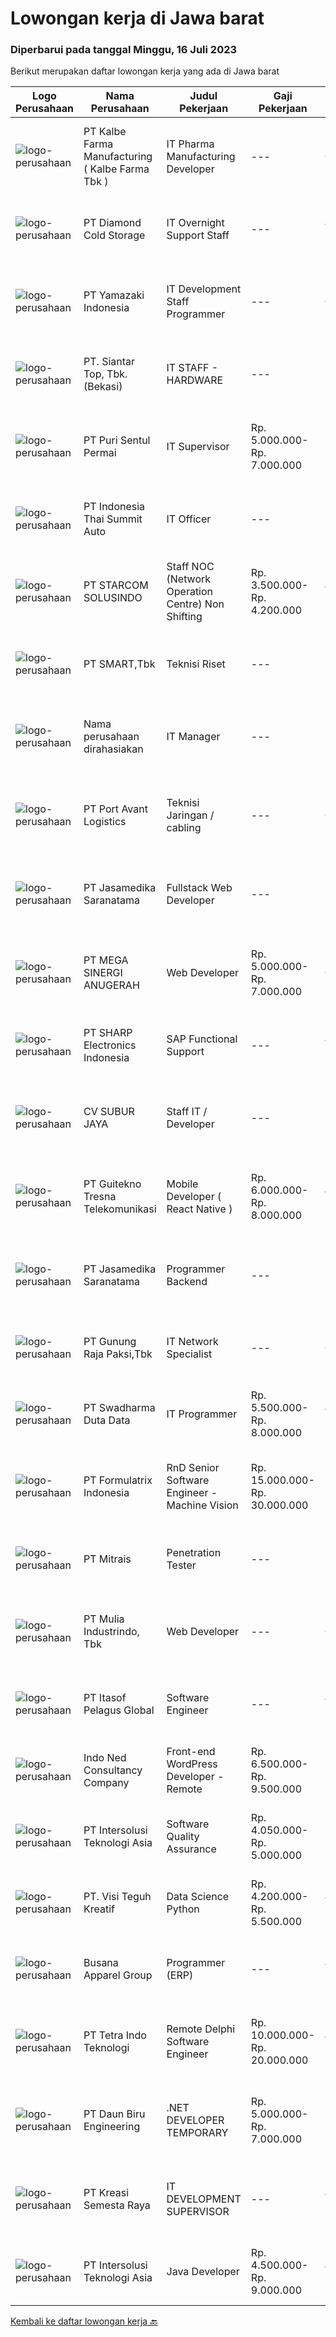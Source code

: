 
  # Lowongan kerja di Jawa barat

  ### Diperbarui pada tanggal Minggu, 16 Juli 2023

  Berikut merupakan daftar lowongan kerja yang ada di Jawa barat

  |Logo Perusahaan | Nama Perusahaan | Judul Pekerjaan | Gaji Pekerjaan | Lokasi | Deskripsi | Tanggal diunggah | Pranala |
  | -------------- | --------------- | --------------- | --------- | --------- | -------------- | ------- | ----------- |
  |![logo-perusahaan](https://image-service-cdn.seek.com.au/9edfa22a7fa47970236f78bd19aacfe8d0f21e37/ee4dce1061f3f616224767ad58cb2fc751b8d2dc)|PT Kalbe Farma Manufacturing ( Kalbe Farma Tbk )|IT Pharma Manufacturing Developer|---|Cikarang|Job Qualification: Candidate must possess at least Bachelor's Degree in Computer Science Engineering, Information Technology, Information System and...|Selasa, 11 Juli 2023|https://www.jobstreet.co.id/id/job/it-pharma-manufacturing-developer-4401161?token=0~71217edd-c3f8-454f-a410-63946ca9e392&sectionRank=1&jobId=jobstreet-id-job-4401161|
|![logo-perusahaan](https://image-service-cdn.seek.com.au/6d56383b0316bf97f26e28d2c030d8c39fd1c836/ee4dce1061f3f616224767ad58cb2fc751b8d2dc)|PT Diamond Cold Storage|IT Overnight Support Staff|---|Jawa Barat|Requirements : Experience 2 years in handling Helpdesk / Support User, Field Support Familiar with Helpdesk Ticketing System, Monitoring System...|Jumat, 14 Juli 2023|https://www.jobstreet.co.id/id/job/it-overnight-support-staff-4404632?token=0~71217edd-c3f8-454f-a410-63946ca9e392&sectionRank=2&jobId=jobstreet-id-job-4404632|
|![logo-perusahaan](https://image-service-cdn.seek.com.au/dd6558c42f43744fc416c61ec69fec6e490b05cd/ee4dce1061f3f616224767ad58cb2fc751b8d2dc)|PT Yamazaki Indonesia|IT Development Staff Programmer|---|Cikarang|Job Description:•	Use programming languages to write new program for bread industry•	Expand and update existing program•	Run tests to find any errors...|Jumat, 14 Juli 2023|https://www.jobstreet.co.id/id/job/it-development-staff-programmer-4405100?token=0~71217edd-c3f8-454f-a410-63946ca9e392&sectionRank=3&jobId=jobstreet-id-job-4405100|
|![logo-perusahaan](https://image-service-cdn.seek.com.au/981dc8998223478b8655e8a429be2aa8f21b6784/ee4dce1061f3f616224767ad58cb2fc751b8d2dc)|PT. Siantar Top, Tbk. (Bekasi)|IT STAFF - HARDWARE|---|Bekasi|Kualifikasi: Min. D3 / S1 Teknik Informatika, Teknologi Informasi, atau Ilmu Komputer. Usia 22 - 30 th. Memiliki pengalaman min. 2 tahun di bidang...|Kamis, 13 Juli 2023|https://www.jobstreet.co.id/id/job/it-staff-hardware-4403961?token=0~71217edd-c3f8-454f-a410-63946ca9e392&sectionRank=4&jobId=jobstreet-id-job-4403961|
|![logo-perusahaan](https://image-service-cdn.seek.com.au/197515bcd8fd1b8c3b82064a8c80efa50517782a/ee4dce1061f3f616224767ad58cb2fc751b8d2dc)|PT Puri Sentul Permai|IT Supervisor|Rp. 5.000.000-Rp. 7.000.000|Bogor|Tanggung Jawab Pekerjaan: Maintenance dan instalasi Software/hardware PC, Jaringan komputer access point, router, (WAN, LAN, VPN) Trouble shooting...|Selasa, 11 Juli 2023|https://www.jobstreet.co.id/id/job/it-supervisor-4400233?token=0~71217edd-c3f8-454f-a410-63946ca9e392&sectionRank=5&jobId=jobstreet-id-job-4400233|
|![logo-perusahaan](https://image-service-cdn.seek.com.au/e77f68a5aacccbd3ead494f125616ec39c28aa13/ee4dce1061f3f616224767ad58cb2fc751b8d2dc)|PT Indonesia Thai Summit Auto|IT Officer|---|Karawang|Job Description : Handle Infrastructure (Window Server, Zimbra and Microtic) Handle the request from user such as trouble shooting for hardware &amp;...|Selasa, 11 Juli 2023|https://www.jobstreet.co.id/id/job/it-officer-4400128?token=0~71217edd-c3f8-454f-a410-63946ca9e392&sectionRank=6&jobId=jobstreet-id-job-4400128|
|![logo-perusahaan](https://image-service-cdn.seek.com.au/eb86df59879e48d57b6045deb4ff347a1255c2d3/ee4dce1061f3f616224767ad58cb2fc751b8d2dc)|PT STARCOM SOLUSINDO|Staff NOC (Network Operation Centre) Non Shifting|Rp. 3.500.000-Rp. 4.200.000|Jawa Barat|Deskripsi Pekerjaan Menangani troubleshoot CCTV dan Sensor Problem, maupun Monitoring (base Project) Menangani pengaduan pelanggan baik melalui...|Rabu, 12 Juli 2023|https://www.jobstreet.co.id/id/job/staff-noc-network-operation-centre-non-shifting-4401776?token=0~71217edd-c3f8-454f-a410-63946ca9e392&sectionRank=7&jobId=jobstreet-id-job-4401776|
|![logo-perusahaan](https://image-service-cdn.seek.com.au/e0f2789e04f1707f717e820cb0fceb109a953b16/ee4dce1061f3f616224767ad58cb2fc751b8d2dc)|PT SMART,Tbk|Teknisi Riset|---|Bogor|Job Description1. Preparing for planting media for research purposes.2. Ensure the availability of materials and planting media for research...|Jumat, 14 Juli 2023|https://www.jobstreet.co.id/id/job/teknisi-riset-4405146?token=0~71217edd-c3f8-454f-a410-63946ca9e392&sectionRank=8&jobId=jobstreet-id-job-4405146|
|![logo-perusahaan](https://i.ibb.co/sqvTCh9/112815900-stock-vector-no-image-available-icon-flat-vector.webp)|Nama perusahaan dirahasiakan|IT Manager|---|Bekasi|Requirement :  Candidate must possess at least Bachelor's Degree in Engineering (Computer/Telecommunication) or equivalent. At least 10 Year(s) of...|Kamis, 13 Juli 2023|https://www.jobstreet.co.id/id/job/it-manager-4402858?token=0~71217edd-c3f8-454f-a410-63946ca9e392&sectionRank=9&jobId=jobstreet-id-job-4402858|
|![logo-perusahaan](https://image-service-cdn.seek.com.au/c5dae63967da252bd2ed7fb87e568fa0cdb0d414/ee4dce1061f3f616224767ad58cb2fc751b8d2dc)|PT Port Avant Logistics|Teknisi Jaringan / cabling|---|Cikarang|Tugas &amp; tanggung jawab: Menarik kabel jaringan. Instalasi kabel jaringan. Melakukan pengetesan kabel jaringan. Menjalankan kegiatan operasional...|Jumat, 14 Juli 2023|https://www.jobstreet.co.id/id/job/teknisi-jaringan-cabling-4404474?token=0~71217edd-c3f8-454f-a410-63946ca9e392&sectionRank=10&jobId=jobstreet-id-job-4404474|
|![logo-perusahaan](https://image-service-cdn.seek.com.au/7cdc071d90abd96b4cf7706a1694f0662aa509a1/ee4dce1061f3f616224767ad58cb2fc751b8d2dc)|PT Jasamedika Saranatama|Fullstack Web Developer|---|Bandung|Deskripsi PekerjaanKualifikasi: Pendidikan D3 atau S1 (Teknik Informatika/Manajemen Informatika/Sistem Informatika/Teknik Komputer) Memiliki...|Jumat, 14 Juli 2023|https://www.jobstreet.co.id/id/job/fullstack-web-developer-4405047?token=0~71217edd-c3f8-454f-a410-63946ca9e392&sectionRank=11&jobId=jobstreet-id-job-4405047|
|![logo-perusahaan](https://image-service-cdn.seek.com.au/5190f3dc4a3ced813453d130739db7b6c47a0695/ee4dce1061f3f616224767ad58cb2fc751b8d2dc)|PT MEGA SINERGI ANUGERAH|Web Developer|Rp. 5.000.000-Rp. 7.000.000|Cikarang|Job Descriptions: Making and develop website Testing website Debugging website code Maintain and guarantee website punctuality Design the web Make...|Jumat, 14 Juli 2023|https://www.jobstreet.co.id/id/job/web-developer-4405197?token=0~71217edd-c3f8-454f-a410-63946ca9e392&sectionRank=12&jobId=jobstreet-id-job-4405197|
|![logo-perusahaan](https://image-service-cdn.seek.com.au/726af5ddd8e01609fa57547ec94d4c8bf499322a/ee4dce1061f3f616224767ad58cb2fc751b8d2dc)|PT SHARP Electronics Indonesia|SAP Functional Support|---|Jawa Barat|Job Specification : Candidates must posses minimum Bachelor Degree from Computer Science Fresh graduate are welcome to apply Fast learner and have...|Kamis, 13 Juli 2023|https://www.jobstreet.co.id/id/job/sap-functional-support-4403744?token=0~71217edd-c3f8-454f-a410-63946ca9e392&sectionRank=13&jobId=jobstreet-id-job-4403744|
|![logo-perusahaan](https://image-service-cdn.seek.com.au/8a1058603d1b55c2751ffdc11cb28ba64923b318/ee4dce1061f3f616224767ad58cb2fc751b8d2dc)|CV SUBUR JAYA|Staff IT / Developer|---|Bandung|Jobdesk- Mengembangkan web application / website untuk pengguna- Mengembangkan fitur baru yang akan dimasukan ke produk yang di develop- Mengembangkan...|Rabu, 12 Juli 2023|https://www.jobstreet.co.id/id/job/staff-it-developer-4402279?token=0~71217edd-c3f8-454f-a410-63946ca9e392&sectionRank=14&jobId=jobstreet-id-job-4402279|
|![logo-perusahaan](https://image-service-cdn.seek.com.au/02b027d6d41ba477b21d0b688026b880d207e8be/ee4dce1061f3f616224767ad58cb2fc751b8d2dc)|PT Guitekno Tresna Telekomunikasi|Mobile Developer ( React Native )|Rp. 6.000.000-Rp. 8.000.000|Jakarta Pusat|Kualifikasi: Pengalaman minimal 1 tahun dibidang yang sama. Pengalaman menggunakan React Native. Memahami cara membangun Rest API. Pengalaman upload...|Jumat, 14 Juli 2023|https://www.jobstreet.co.id/id/job/mobile-developer-react-native-4404944?token=0~71217edd-c3f8-454f-a410-63946ca9e392&sectionRank=15&jobId=jobstreet-id-job-4404944|
|![logo-perusahaan](https://image-service-cdn.seek.com.au/172fba7ccd5ea4395b3bcad5f9d7d531f942b6e6/ee4dce1061f3f616224767ad58cb2fc751b8d2dc)|PT Jasamedika Saranatama|Programmer Backend|---|Bandung|Deskripsi Pekerjaan: Melakukan pengembangan produk di bidang teknologi kesehatan yang modern dan sesuai trend terkini Kualifikasi: Pendidikan D3/S1...|Jumat, 14 Juli 2023|https://www.jobstreet.co.id/id/job/programmer-backend-4405042?token=0~71217edd-c3f8-454f-a410-63946ca9e392&sectionRank=16&jobId=jobstreet-id-job-4405042|
|![logo-perusahaan](https://image-service-cdn.seek.com.au/6456a25d9e49dd8c564d10154132cd76b3e9c490/ee4dce1061f3f616224767ad58cb2fc751b8d2dc)|PT Gunung Raja Paksi,Tbk|IT Network Specialist|---|Cikarang|Responsibilities:1. Design and implement network architecture solutions that meet the organization's requirements.2. Develop and maintain network...|Selasa, 11 Juli 2023|https://www.jobstreet.co.id/id/job/it-network-specialist-4400174?token=0~71217edd-c3f8-454f-a410-63946ca9e392&sectionRank=17&jobId=jobstreet-id-job-4400174|
|![logo-perusahaan](https://image-service-cdn.seek.com.au/0f683dc67275bb803453d1e92fb7cd7b12b824b6/ee4dce1061f3f616224767ad58cb2fc751b8d2dc)|PT Swadharma Duta Data|IT Programmer|Rp. 5.500.000-Rp. 8.000.000|Jakarta Raya|Kualifikasi Pekerjaan : Pendidikan minimum D3/S1 Jurusan IT Menguasai salah satu bahasan pemograman dibawah ini : Java, C, C++, PHP, Phyton, Basic,...|Kamis, 13 Juli 2023|https://www.jobstreet.co.id/id/job/it-programmer-4402842?token=0~71217edd-c3f8-454f-a410-63946ca9e392&sectionRank=18&jobId=jobstreet-id-job-4402842|
|![logo-perusahaan](https://image-service-cdn.seek.com.au/e68aac730da390a16ce750d09b06eaca69364b55/ee4dce1061f3f616224767ad58cb2fc751b8d2dc)|PT Formulatrix Indonesia|RnD Senior Software Engineer - Machine Vision|Rp. 15.000.000-Rp. 30.000.000|Bandung|Headquartered in Bedford, Massachusetts, FORMULATRIX is a fast-growing robotic automation equipment manufacturer and software solutions provider to...|Jumat, 14 Juli 2023|https://www.jobstreet.co.id/id/job/rnd-senior-software-engineer-machine-vision-4404729?token=0~71217edd-c3f8-454f-a410-63946ca9e392&sectionRank=19&jobId=jobstreet-id-job-4404729|
|![logo-perusahaan](https://image-service-cdn.seek.com.au/969b0c47f133a1e0155056a5d964c63953dd6304/ee4dce1061f3f616224767ad58cb2fc751b8d2dc)|PT Mitrais|Penetration Tester|---|Bali|We are looking for a skilled Security Engineer - Penetration Tester to join our team. The successful candidate will be responsible for identifying,...|Jumat, 14 Juli 2023|https://www.jobstreet.co.id/id/job/penetration-tester-4404845?token=0~71217edd-c3f8-454f-a410-63946ca9e392&sectionRank=20&jobId=jobstreet-id-job-4404845|
|![logo-perusahaan](https://image-service-cdn.seek.com.au/a64b3d5d41bac9269c6c7e5823fd0fa8e1b01b6a/ee4dce1061f3f616224767ad58cb2fc751b8d2dc)|PT Mulia Industrindo, Tbk|Web Developer|---|Cikarang|QUALIFICATIONS Minimal Bachelor degree from Information System or Information Technology with minimum GPA 3.00 (scale of 4) from a reputable...|Selasa, 11 Juli 2023|https://www.jobstreet.co.id/id/job/web-developer-4401292?token=0~71217edd-c3f8-454f-a410-63946ca9e392&sectionRank=21&jobId=jobstreet-id-job-4401292|
|![logo-perusahaan](https://image-service-cdn.seek.com.au/77396ce8b76ff0a41b2b52b849c7081bed7f825e/ee4dce1061f3f616224767ad58cb2fc751b8d2dc)|PT Itasof Pelagus Global|Software Engineer|---|Jakarta Raya|Responsibilities: Design, develop, improve, debug and implement software. Documents and demonstrates solutions by developing documentation,...|Jumat, 14 Juli 2023|https://www.jobstreet.co.id/id/job/software-engineer-4405323?token=0~71217edd-c3f8-454f-a410-63946ca9e392&sectionRank=22&jobId=jobstreet-id-job-4405323|
|![logo-perusahaan](https://image-service-cdn.seek.com.au/52e07e163b695c48150a669984b7a247186ea762/ee4dce1061f3f616224767ad58cb2fc751b8d2dc)|Indo Ned Consultancy Company|Front-end WordPress Developer - Remote|Rp. 6.500.000-Rp. 9.500.000|Bali|Note: This job is not at IndoNed. You will be working for a Dutch company called U Digital (U B.V.) in Indonesia. U Digital is responsible for the...|Jumat, 14 Juli 2023|https://www.jobstreet.co.id/id/job/front-end-wordpress-developer-remote-4405607?token=0~71217edd-c3f8-454f-a410-63946ca9e392&sectionRank=23&jobId=jobstreet-id-job-4405607|
|![logo-perusahaan](https://image-service-cdn.seek.com.au/f715d3e393651de2fe5a9214d72612dd30f629b2/ee4dce1061f3f616224767ad58cb2fc751b8d2dc)|PT Intersolusi Teknologi Asia|Software Quality Assurance|Rp. 4.050.000-Rp. 5.000.000|Bandung|Responsibilities: Conducting software testing process. Create scenario and test plan based on available requirement. Provide feedback for any software...|Kamis, 13 Juli 2023|https://www.jobstreet.co.id/id/job/software-quality-assurance-4403678?token=0~71217edd-c3f8-454f-a410-63946ca9e392&sectionRank=24&jobId=jobstreet-id-job-4403678|
|![logo-perusahaan](https://image-service-cdn.seek.com.au/fbe64ebcc8d2f02dfb4be144b9554ffb22134efb/ee4dce1061f3f616224767ad58cb2fc751b8d2dc)|PT. Visi Teguh Kreatif|Data Science Python|Rp. 4.200.000-Rp. 5.500.000|Jawa Barat|Bachelor's degree or equivalent experience in quantative field (Computer Science, Informatics Engineering) Expert in programming language /...|Selasa, 11 Juli 2023|https://www.jobstreet.co.id/id/job/data-science-python-4401134?token=0~71217edd-c3f8-454f-a410-63946ca9e392&sectionRank=25&jobId=jobstreet-id-job-4401134|
|![logo-perusahaan](https://image-service-cdn.seek.com.au/683670481263d6172abacd763ed892105168758e/ee4dce1061f3f616224767ad58cb2fc751b8d2dc)|Busana Apparel Group|Programmer (ERP)|---|Jawa Barat|JOB DESCRIPTION: Develop and maintain the company's ERP system. Develop new tools, reports, and enhancements for existing tools and reports....|Rabu, 12 Juli 2023|https://www.jobstreet.co.id/id/job/programmer-erp-4402564?token=0~71217edd-c3f8-454f-a410-63946ca9e392&sectionRank=26&jobId=jobstreet-id-job-4402564|
|![logo-perusahaan](https://image-service-cdn.seek.com.au/cb05e14b7418380e18ab4083ffb6d720d6fd8c14/ee4dce1061f3f616224767ad58cb2fc751b8d2dc)|PT Tetra Indo Teknologi|Remote Delphi Software Engineer|Rp. 10.000.000-Rp. 20.000.000|Jawa Barat|Prior working experience in Delphi software development preferred (minimum 2 years) Experience in doing client-server applications Experience in the...|Rabu, 12 Juli 2023|https://www.jobstreet.co.id/id/job/remote-delphi-software-engineer-4402626?token=0~71217edd-c3f8-454f-a410-63946ca9e392&sectionRank=27&jobId=jobstreet-id-job-4402626|
|![logo-perusahaan](https://image-service-cdn.seek.com.au/d787d278f47a6254081e832bfb5cc9421805151d/ee4dce1061f3f616224767ad58cb2fc751b8d2dc)|PT Daun Biru Engineering|.NET DEVELOPER TEMPORARY|Rp. 5.000.000-Rp. 7.000.000|Depok|Daun Biru Engineering adalah perusahaan perawatan maju untuk industri, baik hardware, software maupun maintenance-services. Sedang membutuhkan...|Rabu, 12 Juli 2023|https://www.jobstreet.co.id/id/job/.net-developer-temporary-4402026?token=0~71217edd-c3f8-454f-a410-63946ca9e392&sectionRank=28&jobId=jobstreet-id-job-4402026|
|![logo-perusahaan](https://image-service-cdn.seek.com.au/7440e95fe1a45f08d1f6f9290a7903d09771948c/ee4dce1061f3f616224767ad58cb2fc751b8d2dc)|PT Kreasi Semesta Raya|IT DEVELOPMENT SUPERVISOR|---|Jawa Barat|Kualifikasi : Pengalaman Asp.net C# (MVC, Core, &amp; Web Form) Pengalaman dengan API Pengalaman Database Sql Server, Mysql Pengalaman dengan Flutter...|Senin, 10 Juli 2023|https://www.jobstreet.co.id/id/job/it-development-supervisor-4398280?token=0~71217edd-c3f8-454f-a410-63946ca9e392&sectionRank=29&jobId=jobstreet-id-job-4398280|
|![logo-perusahaan](https://image-service-cdn.seek.com.au/f715d3e393651de2fe5a9214d72612dd30f629b2/ee4dce1061f3f616224767ad58cb2fc751b8d2dc)|PT Intersolusi Teknologi Asia|Java Developer|Rp. 4.500.000-Rp. 9.000.000|Jawa Barat|Responsibilities: Design and build for Web Application platform. Ensure the performance, quality, and responsiveness of applications. Collaborate with...|Rabu, 12 Juli 2023|https://www.jobstreet.co.id/id/job/java-developer-4402195?token=0~71217edd-c3f8-454f-a410-63946ca9e392&sectionRank=30&jobId=jobstreet-id-job-4402195|


  [Kembali ke daftar lowongan kerja 🔙](../README.md#daftar-lowongan-kerja)
  